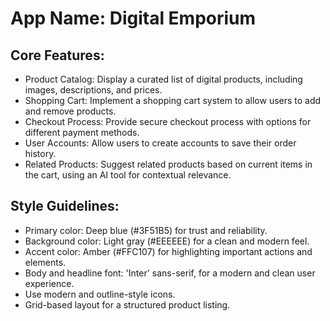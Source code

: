# **App Name**: Digital Emporium

## Core Features:

- Product Catalog: Display a curated list of digital products, including images, descriptions, and prices.
- Shopping Cart: Implement a shopping cart system to allow users to add and remove products.
- Checkout Process: Provide secure checkout process with options for different payment methods.
- User Accounts: Allow users to create accounts to save their order history.
- Related Products: Suggest related products based on current items in the cart, using an AI tool for contextual relevance.

## Style Guidelines:

- Primary color: Deep blue (#3F51B5) for trust and reliability.
- Background color: Light gray (#EEEEEE) for a clean and modern feel.
- Accent color: Amber (#FFC107) for highlighting important actions and elements.
- Body and headline font: 'Inter' sans-serif, for a modern and clean user experience.
- Use modern and outline-style icons.
- Grid-based layout for a structured product listing.